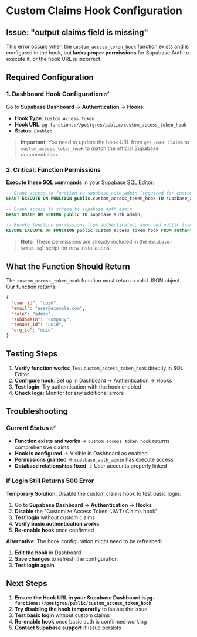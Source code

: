 # Custom Claims Hook Configuration

## Issue: "output claims field is missing"

This error occurs when the `custom_access_token_hook` function exists and is configured in the hook, but **lacks proper permissions** for Supabase Auth to execute it, or the hook URL is incorrect.

## Required Configuration

### 1. Dashboard Hook Configuration ✅

Go to **Supabase Dashboard** → **Authentication** → **Hooks**:

- **Hook Type**: `Custom Access Token`
- **Hook URL**: `pg-functions://postgres/public/custom_access_token_hook`
- **Status**: `Enabled`

> **Important**: You need to update the hook URL from `get_user_claims` to `custom_access_token_hook` to match the official Supabase documentation.

### 2. Critical: Function Permissions

**Execute these SQL commands** in your Supabase SQL Editor:

```sql
-- Grant access to function to supabase_auth_admin (required for custom claims hook)
GRANT EXECUTE ON FUNCTION public.custom_access_token_hook TO supabase_auth_admin;

-- Grant access to schema to supabase_auth_admin
GRANT USAGE ON SCHEMA public TO supabase_auth_admin;

-- Revoke function permissions from authenticated, anon and public (security)
REVOKE EXECUTE ON FUNCTION public.custom_access_token_hook FROM authenticated, anon, public;
```

> **Note**: These permissions are already included in the `database-setup.sql` script for new installations.

## What the Function Should Return

The `custom_access_token_hook` function must return a valid JSON object. Our function returns:

```json
{
  "user_id": "uuid",
  "email": "user@example.com",
  "role": "admin",
  "subdomain": "company",
  "tenant_id": "uuid",
  "org_id": "uuid"
}
```

## Testing Steps

1. **Verify function works**: Test `custom_access_token_hook` directly in SQL Editor
2. **Configure hook**: Set up in Dashboard → Authentication → Hooks
3. **Test login**: Try authentication with the hook enabled
4. **Check logs**: Monitor for any additional errors

## Troubleshooting

### Current Status ✅

- **Function exists and works** → `custom_access_token_hook` returns comprehensive claims
- **Hook is configured** → Visible in Dashboard as enabled
- **Permissions granted** → `supabase_auth_admin` has execute access
- **Database relationships fixed** → User accounts properly linked

### If Login Still Returns 500 Error

**Temporary Solution**: Disable the custom claims hook to test basic login:

1. Go to **Supabase Dashboard** → **Authentication** → **Hooks**
2. **Disable** the "Customize Access Token (JWT) Claims hook"
3. **Test login** without custom claims
4. **Verify basic authentication works**
5. **Re-enable hook** once confirmed

**Alternative**: The hook configuration might need to be refreshed:

1. **Edit the hook** in Dashboard
2. **Save changes** to refresh the configuration
3. **Test login again**

## Next Steps

1. **Ensure the Hook URL in your Supabase Dashboard is `pg-functions://postgres/public/custom_access_token_hook`**
2. **Try disabling the hook temporarily** to isolate the issue
3. **Test basic login** without custom claims
4. **Re-enable hook** once basic auth is confirmed working
5. **Contact Supabase support** if issue persists
